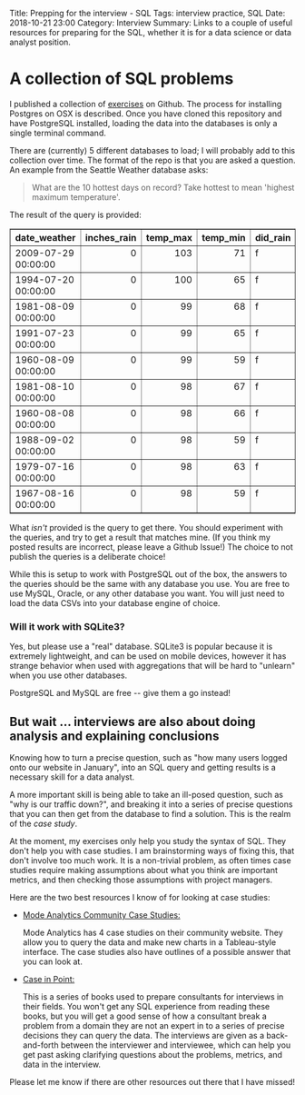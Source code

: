 Title: Prepping for the interview - SQL
Tags: interview practice, SQL
Date: 2018-10-21 23:00
Category: Interview
Summary: Links to a couple of useful resources for preparing for the SQL, whether it is for a data science or data analyst position.

# A collection of SQL problems

I published a collection of [exercises](https://github.com/kiwidamien/SQL_practice) on Github. The process for installing Postgres on OSX is described. Once you have cloned this repository and have PostgreSQL installed, loading the data into the databases is only a single terminal command.

There are (currently) 5 different databases to load; I will probably add to this collection over time. The format of the repo is that you are asked a question. An example from the Seattle Weather database asks:

>What are the 10 hottest days on record? Take hottest to mean 'highest maximum temperature'.

The result of the query is provided:

<table border="1">
  <tr>
    <th align="center">date_weather</th>
    <th align="center">inches_rain</th>
    <th align="center">temp_max</th>
    <th align="center">temp_min</th>
    <th align="center">did_rain</th>
  </tr>
  <tr valign="top">
    <td align="left">2009-07-29 00:00:00</td>
    <td align="right">0</td>
    <td align="right">103</td>
    <td align="right">71</td>
    <td align="left">f</td>
  </tr>
  <tr valign="top">
    <td align="left">1994-07-20 00:00:00</td>
    <td align="right">0</td>
    <td align="right">100</td>
    <td align="right">65</td>
    <td align="left">f</td>
  </tr>
  <tr valign="top">
    <td align="left">1981-08-09 00:00:00</td>
    <td align="right">0</td>
    <td align="right">99</td>
    <td align="right">68</td>
    <td align="left">f</td>
  </tr>
  <tr valign="top">
    <td align="left">1991-07-23 00:00:00</td>
    <td align="right">0</td>
    <td align="right">99</td>
    <td align="right">65</td>
    <td align="left">f</td>
  </tr>
  <tr valign="top">
    <td align="left">1960-08-09 00:00:00</td>
    <td align="right">0</td>
    <td align="right">99</td>
    <td align="right">59</td>
    <td align="left">f</td>
  </tr>
  <tr valign="top">
    <td align="left">1981-08-10 00:00:00</td>
    <td align="right">0</td>
    <td align="right">98</td>
    <td align="right">67</td>
    <td align="left">f</td>
  </tr>
  <tr valign="top">
    <td align="left">1960-08-08 00:00:00</td>
    <td align="right">0</td>
    <td align="right">98</td>
    <td align="right">66</td>
    <td align="left">f</td>
  </tr>
  <tr valign="top">
    <td align="left">1988-09-02 00:00:00</td>
    <td align="right">0</td>
    <td align="right">98</td>
    <td align="right">59</td>
    <td align="left">f</td>
  </tr>
  <tr valign="top">
    <td align="left">1979-07-16 00:00:00</td>
    <td align="right">0</td>
    <td align="right">98</td>
    <td align="right">63</td>
    <td align="left">f</td>
  </tr>
  <tr valign="top">
    <td align="left">1967-08-16 00:00:00</td>
    <td align="right">0</td>
    <td align="right">98</td>
    <td align="right">59</td>
    <td align="left">f</td>
  </tr>
</table>

What _isn't_ provided is the query to get there. You should experiment with the queries, and try to get a result that matches mine. (If you think my posted results are incorrect, please leave a Github Issue!) The choice to not publish the queries is a deliberate choice!

While this is setup to work with PostgreSQL out of the box, the answers to the queries should be the same with any database you use. You are free to use MySQL, Oracle, or any other database you want. You will just need to load the data CSVs into your database engine of choice.

### Will it work with SQLite3?

Yes, but please use a "real" database. SQLite3 is popular because it is extremely lightweight, and can be used on mobile devices, however it has strange behavior when used with aggregations that will be hard to "unlearn" when you use other databases.

PostgreSQL and MySQL are free -- give them a go instead!

## But wait ... interviews are also about doing analysis and explaining conclusions

Knowing how to turn a precise question, such as "how many users logged onto our website in January", into an SQL query and getting results is a necessary skill for a data analyst.

A more important skill is being able to take an ill-posed question, such as "why is our traffic down?", and breaking it into a series of precise questions that you can then get from the database to find a solution. This is the realm of the _case study_.

At the moment, my exercises only help you study the syntax of SQL. They don't help you with case studies. I am brainstorming ways of fixing this, that don't involve too much work. It is a non-trivial problem, as often times case studies require making assumptions about what you think are important metrics, and then checking those assumptions with project managers.

Here are the two best resources I know of for looking at case studies:

* [Mode Analytics Community Case Studies:](https://community.modeanalytics.com/sql/tutorial/sql-business-analytics-training/)

  Mode Analytics has 4 case studies on their community website. They allow you to query the data and make new charts in a Tableau-style interface. The case studies also have outlines of a possible answer that you can look at.

* [Case in Point:](https://www.amazon.com/CASE-POINT-Complete-Interview-Preparation-ebook/dp/B01INOIJPW)

  This is a series of books used to prepare consultants for interviews in their fields. You won't get any SQL experience from reading these books, but you will get a good sense of how a consultant break a problem from a domain they are not an expert in to a series of precise decisions they can query the data. The interviews are given as a back-and-forth between the interviewer and interviewee, which can help you get past asking clarifying questions about the problems, metrics, and data in the interview.

Please let me know if there are other resources out there that I have missed!
